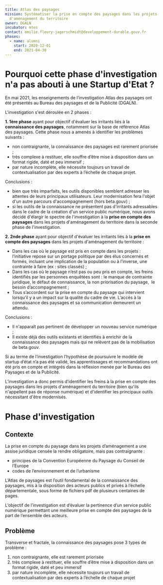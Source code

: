 ```yaml
---
title: Atlas des paysages
mission: Systématiser la prise en compte des paysages dans les projets
  d'aménagement du territoire
owner: DGALN
incubator: mtes
contact: emilie.fleury-jagerschmidt@developpement-durable.gouv.fr
phases:
  - name: alumni
    start: 2020-12-01
    end: 2021-04-30
---
```

# Pourquoi cette phase d'investigation n'a pas abouti à une Startup d'Etat ?

En mai 2021, les enseignements de l’investigation Atlas des paysages ont été présentés au Bureau des paysages et de la Publicité (DGALN). 

L'investigation s'est déroulée en 2 phases :

**1. 1ère phase** ayant pour objectif d'évaluer les irritants liés à la **connaissance des paysages**, notamment sur la base de référence Atlas des paysages. Cette phase nous a amenés à identifier les problèmes suivants :

* non contraignante, la connaissance des paysages est rarement priorisée ;
* très complexe à restituer, elle souffre d’être mise à disposition dans un format rigide, daté et peu immersif ;
* par nature incomplète, elle nécessite toujours un travail de contextualisation par des experts à l’échelle de chaque projet.

Conclusions :

* bien que très imparfaits, les outils disponibles semblent adresser les attentes de leurs principaux utilisateurs. Leur modernisation fera l'objet d'un autre parcours d'accompagnement (hors beta.gouv) ;
* si les outils de la connaissance ne présentent pas d'irritants adressables dans le cadre de la création d'un service public numérique, nous avons décidé d'élargir le spectre de l'investigation à la **prise en compte des paysages** dans les projets d'aménagement du territoire dans la seconde phase de l'investigation.



**2. 2nde phase** ayant pour objectif d'évaluer les irritants liés à la **prise en compte des paysages** dans les projets d'aménagement du territoire :

* Dans les cas où le paysage est pris en compte dans les projets : l’initiative repose sur un portage politique par des élus concernés et formés, incluant une implication de la population ou à l’inverse, une contrainte à faire (ex : sites classés) ;
* Dans les cas où le paysage n’est pas ou peu pris en compte, les freins identifiés par les personnes enquêtées sont : le manque de contrainte juridique, le défaut de connaissance, la non priorisation du paysage,  le besoin d’accompagnement ;
* Tous s’accordent sur la prise en compte du paysage qui intervient lorsqu’il y a un impact sur la qualité du cadre de vie. L’accès à la connaissance des paysages et sa communication demeurent un attendu.

Conclusions :

* Il n'apparaît pas pertinent de développer un nouveau service numérique ;
* Il existe déjà des outils existants et identifiés à enrichir de la connaissance des paysages mais qui ne relèvent pas de la mobilisation de beta.gouv.

Si au terme de l’investigation l’hypothèse de poursuivre le modèle de startup d’état n’a pas été validé, les apprentissages et recommandations ont été pris en compte et intégrés dans la réflexion menée par le Bureau des Paysages et de la Publicité.

L’investigation a donc permis d’identifier les freins à la prise en compte des paysages dans les projets d'aménagement du territoire (bien qu'ils n'appellent pas de réponse numérique) et d'identifier les principaux outils nécessitant d'être modernisés.



# Phase d'investigation

## Contexte

La prise en compte du paysage dans les projets d’aménagement a une assise juridique censée la rendre obligatoire, mais pas contraignante :

* principes de la Convention Européenne du Paysage du Conseil de l’Europe
* codes de l’environnement et de l’urbanisme

L’Atlas de paysages est l’outil fondamental de la connaissance des paysages, mis à la disposition des acteurs publics et privés à l’échelle départementale, sous forme de fichiers pdf de plusieurs centaines de pages.

L’objectif de l’investigation est d’évaluer la pertinence d’un service public numérique permettant une meilleure prise en compte des paysages de la part de l’ensemble des acteurs.

## Problème

Transverse et fractale, la connaissance des paysages pose 3 types de problème :

1. non contraignante, elle est rarement priorisée
2. très complexe à restituer, elle souffre d’être mise à disposition dans un format rigide, daté et peu immersif
3. par nature incomplète, elle nécessite toujours un travail de contextualisation par des experts à l’échelle de chaque projet